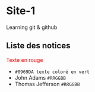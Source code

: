 # Site-1
Learning git &amp; github
## Liste des notices
<span style="color: red;">Texte en rouge</span>
+ `#0969DA texte coloré en vert`
+ John Adams `#RRGGBB`
+ Thomas Jefferson `#RRGGBB`
